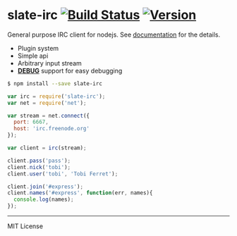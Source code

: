 slate-irc [![Build Status]][travis] [![Version]][npm]
========
General purpose IRC client for nodejs. See [documentation] for the details.

- Plugin system
- Simple api
- Arbitrary input stream
- **[DEBUG]** support for easy debugging

[DEBUG]: https://github.com/visionmedia/debug
[documentation]: docs.md

```bash
$ npm install --save slate-irc
```
```js
var irc = require('slate-irc');
var net = require('net');

var stream = net.connect({
  port: 6667,
  host: 'irc.freenode.org'
});

var client = irc(stream);

client.pass('pass');
client.nick('tobi');
client.user('tobi', 'Tobi Ferret');

client.join('#express');
client.names('#express', function(err, names){
  console.log(names);
});
```

--------

MIT License

[Version]: https://img.shields.io/npm/v/slate-irc.svg
[Build Status]: https://travis-ci.org/slate/slate-irc.svg?branch=master

[npm]: https://npmjs.org/package/slate-irc
[travis]: https://travis-ci.org/slate/slate-irc
